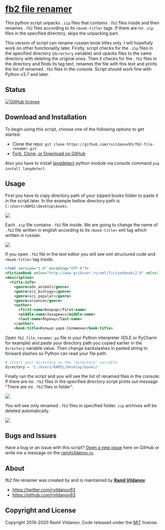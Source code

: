 # [fb2 file renamer](https://rvildanov93.github.io/fb2-file-renamer/)

This python script unpacks `.zip` files that contains `.fb2` files inside and then renames `.fb2` files according to its `<book-title>` tags. If there are no `.zip` files in the specified directory, skips the unpacking part.

This version of script can rename russian book-titles only. I will hopefully work on other functionality later.
Firstly, script checks for the `.zip` files in the specified directory (`directory` variable) and upacks files to the same directory with deleting the original ones.
Then it checks for the `.fb2` files in the directory and finds its tag text, renames the file with this text and prints the list of renamed `.fb2` files in the console.
Script should work fine with Python v3.7 and later.

## Status

[![GitHub license](https://img.shields.io/badge/license-MIT-blue.svg)](https://raw.githubusercontent.com/rvildanov93/fb2-file-renamer/master/LICENSE)

## Download and Installation

To begin using this script, choose one of the following options to get started:

- Clone the repo: `git clone https://github.com/rvildanov93/fb2-file-renamer.git`
- [Fork, Clone, or Download on GitHub](https://github.com/rvildanov93/fb2-file-renamer.git)

Also you have to install [langdetect](https://pypi.org/project/langdetect/) python module via console command `pip install langdetect`.

## Usage
First you have to copy directory path of your zipped books folder to paste it in the script later. In the example bellow directory path is `C:\Users\RAMIL\Desktop\books`.

<img src ="https://raw.githubusercontent.com/rvildanov93/fb2-file-renamer/master/img/zipped_folder_.png">

Each `.zip` file contains `.fb2` file inside. We are going to change the name of `.fb2` file written in english according to its `<book-title>` xml tag which written in russian.

<img src ="https://raw.githubusercontent.com/rvildanov93/fb2-file-renamer/master/img/fb2_example_.png">

If you open `.fb2` file in the text editor you will see xml structured code and `<book-title>` tag inside.

```xml
<?xml version="1.0" encoding="UTF-8"?>
<FictionBook xmlns="http://www.gribuser.ru/xml/fictionbook/2.0" xmlns:l="http://www.w3.org/1999/xlink">
<description>
  <title-info>
    <genre>adv_animal</genre>
    <genre>sci_biology</genre>
    <genre>sci_popular</genre>
    <genre>science</genre>
    <author>
      <first-name>Конрад</first-name>
      <middle-name>Захариас</middle-name>
      <last-name>Лоренц</last-name>
    </author>
    <book-title>Кольцо царя Соломона</book-title>
```

Open `fb2_file_renamer.py` file in your Python interpreter (IDLE or PyCharm for example) and paste your directory path you copied earlier in the `directory` variable value. Then change backslashes in pasted string to forward slashes so Python can read your file path.

```python
# insert your directory in the "directory" variable
directory = 'C:/Users/RAMIL/Desktop/books/'
```

Finally run the script and you will see the list of renamed files in the console: If there are no `.fb2` files in the specified directory script prints out message "There are no `.fb2` files in folder".

<img src ="https://raw.githubusercontent.com/rvildanov93/fb2-file-renamer/master/img/script_results_.png">

You will see only renamed `.fb2` files in specified folder. `zip` archives will be deleted automatically.

<img src ="https://raw.githubusercontent.com/rvildanov93/fb2-file-renamer/master/img/final_result_.png">

## Bugs and Issues

Have a bug or an issue with this script? [Open a new issue](https://github.com/rvildanov93/fb2-file-renamer/issues) here on GitHub or write me a message on the [ramilvildanov.ru](https://ramilvildanov.ru).

## About

fb2 file renamer was created by and is maintained by **[Ramil Vildanov](https://ramilvildanov.ru/)**.

- <https://twitter.com/rvildanov93>
- <https://github.com/rvildanov93>

## Copyright and License

Copyright 2019-2020 Ramil Vildanov. Code released under the [MIT](https://raw.githubusercontent.com/rvildanov93/fb2-file-renamer/master/LICENSE) license.

